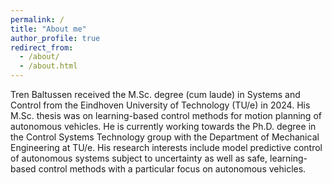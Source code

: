 ```yaml
---
permalink: /
title: "About me"
author_profile: true
redirect_from: 
  - /about/
  - /about.html
---
```


Tren Baltussen received the M.Sc. degree (cum laude) in Systems and Control from the Eindhoven University of Technology (TU/e) in 2024. His M.Sc. thesis was on learning-based control methods for motion planning of autonomous vehicles. He is currently working towards the Ph.D. degree in the Control Systems Technology group with the Department of Mechanical Engineering at TU/e. His research interests include model predictive control of autonomous systems subject to uncertainty as well as safe, learning-based control methods with a particular focus on autonomous vehicles.
